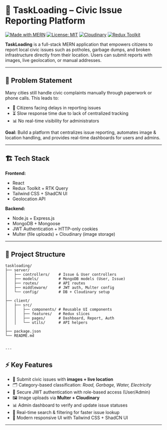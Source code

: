 # 🚀 TaskLoading – Civic Issue Reporting Platform

[![Made with MERN](https://img.shields.io/badge/Made%20with-MERN-blue)]()
[![License: MIT](https://img.shields.io/badge/License-MIT-green.svg)]()
[![Cloudinary](https://img.shields.io/badge/Image%20Storage-Cloudinary-orange)]()
[![Redux Toolkit](https://img.shields.io/badge/State%20Management-Redux%20Toolkit-purple)]()

**TaskLoading** is a full-stack MERN application that empowers citizens to report local civic issues such as potholes, garbage dumps, and broken infrastructure directly from their location. Users can submit reports with images, live geolocation, or manual addresses.

---

## 📌 Problem Statement

Many cities still handle civic complaints manually through paperwork or phone calls. This leads to:

- 🏢 Citizens facing delays in reporting issues  
- ⏳ Slow response time due to lack of centralized tracking  
- 📊 No real-time visibility for administrators  

**Goal:** Build a platform that centralizes issue reporting, automates image & location handling, and provides real-time dashboards for users and admins.

---

## 🏗️ Tech Stack

**Frontend:**  
- React  
- Redux Toolkit + RTK Query  
- Tailwind CSS + ShadCN UI  
- Geolocation API  

**Backend:**  
- Node.js + Express.js  
- MongoDB + Mongoose  
- JWT Authentication + HTTP-only cookies  
- Multer (file uploads) + Cloudinary (image storage)  

---


## 📂 Project Structure

```text
taskloading/
├── server/
│   ├── controllers/    # Issue & User controllers
│   ├── models/         # MongoDB models (User, Issue)
│   ├── routes/         # API routes
│   ├── middleware/     # JWT auth, Multer config
│   └── config/         # DB + Cloudinary setup
│
├── client/
│   ├── src/
│   │   ├── components/ # Reusable UI components
│   │   ├── features/   # Redux slices
│   │   ├── pages/      # Dashboard, Report, Auth
│   │   └── utils/      # API helpers
│
├── package.json
└── README.md


---
```

## ⚡ Key Features

- 📍 Submit civic issues with **images + live location**  
- 🗂️ Category-based classification: *Road, Garbage, Water, Electricity*  
- 🔐 Secure JWT authentication with role-based access (User/Admin)  
- 🖼️ Image uploads via **Multer + Cloudinary**  
- 📊 Admin dashboard to verify and update issue statuses  
- 🔎 Real-time search & filtering for faster issue lookup  
- 🎨 Modern responsive UI with Tailwind CSS + ShadCN UI  

---
